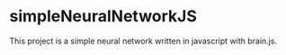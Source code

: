 # simpleNeuralNetworkJS
This project is a simple neural network written in javascript with brain.js.
